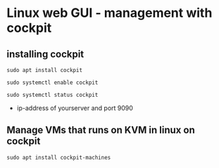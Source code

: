 # Linux web GUI - management with cockpit

## installing cockpit
`` sudo apt install cockpit ``

`` sudo systemctl enable cockpit `` 

`` sudo systemctl status cockpit ``

- ip-address of yourserver and port 9090


## Manage VMs that runs on KVM in linux on cockpit
`` sudo apt install cockpit-machines ``
